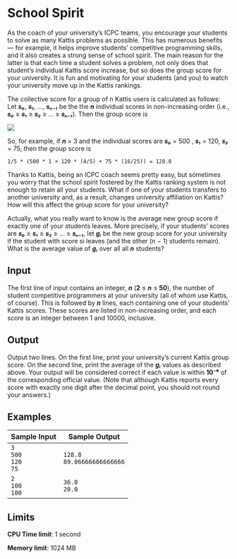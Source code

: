 # School Spirit

As the coach of your university’s ICPC teams, you encourage your students to solve as many Kattis problems as possible. This has numerous benefits — for example, it helps improve students’ competitive programming skills, and it also creates a strong sense of school spirit. The main reason for the latter is that each time a student solves a problem, not only does that student’s individual Kattis score increase, but so does the group score for your university. It is fun and motivating for your students (and you) to watch your university move up in the Kattis rankings.

The collective score for a group of n Kattis users is calculated as follows: Let _**s₀**_, _**s₁**_, …, _**sₙ₋₁**_ be the the _**n**_ individual scores in non-increasing order (i.e., _**s₀**_ ≥ _**s₁**_ ≥ _**s₂**_ ≥ … ≥ _**sₙ₋₁**_). Then the group score is

![](https://i.imgur.com/IFp12hn.png)

So, for example, if _**n**_ = 3 and the individual scores are _**s₀**_ = 500 , _**s₁**_ = 120, _**s₂**_ = 75, then the group score is

`1/5 * (500 * 1 + 120 * (4/5) + 75 * (16/25)) = 128.8`

Thanks to Kattis, being an ICPC coach seems pretty easy, but sometimes you worry that the school spirit fostered by the Kattis ranking system is not enough to retain all your students. What if one of your students transfers to another university and, as a result, changes university affiliation on Kattis? How will this affect the group score for your university?

Actually, what you really want to know is the average new group score if exactly one of your students leaves. More precisely, if your students’ scores are _**s₀**_ ≥ _**s₁**_ ≥ _**s₂**_ ≥ … ≥ _**sₙ₋₁**_, let _**gᵢ**_ be the new group score for your university if the student with score si leaves (and the other (n − 1) students remain). What is the average value of _**gᵢ**_ over all all _**n**_ students?

## Input

The first line of input contains an integer, _**n**_ (**2** ≤ _**n**_ ≤ **50**), the number of student competitive programmers at your university (all of whom use Kattis, of course). This is followed by _**n**_ lines, each containing one of your students’ Kattis scores. These scores are listed in non-increasing order, and each score is an integer between 1 and 10000, inclusive.

## Output

Output two lines. On the first line, print your university’s current Kattis group score. On the second line, print the average of the _**gᵢ**_ values as described above. Your output will be considered correct if each value is within **10⁻⁶** of the corresponding official value. (Note that although Kattis reports every score with exactly one digit after the decimal point, you should not round your answers.)

## Examples

Sample Input | Sample Output
-|-
`3`<br>`500`<br>`120`<br>`75` | `128.8`<br>`89.06666666666666`
`2`<br>`100`<br>`100` | `36.0`<br>`20.0`

## Limits

**CPU Time limit**: 1 second

**Memory limit**: 1024 MB